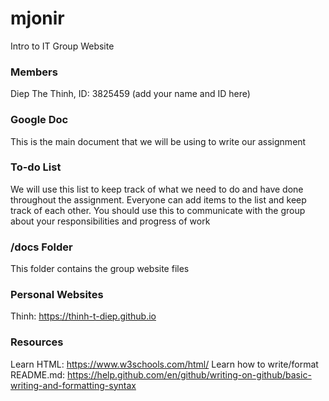 # mjonir
Intro to IT Group Website

### Members
Diep The Thinh, ID: 3825459
(add your name and ID here)

### Google Doc
This is the main document that we will be using to write our assignment

### To-do List
We will use this list to keep track of what we need to do and have done throughout the assignment. Everyone can add items to the list and keep track of each other. You should use this to communicate with the group about your responsibilities and progress of work

### /docs Folder
This folder contains the group website files

### Personal Websites
Thinh: https://thinh-t-diep.github.io

### Resources
Learn HTML: https://www.w3schools.com/html/
Learn how to write/format README.md: https://help.github.com/en/github/writing-on-github/basic-writing-and-formatting-syntax
